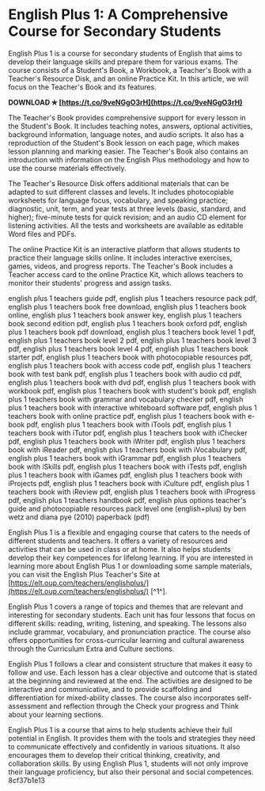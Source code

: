 
 
# English Plus 1: A Comprehensive Course for Secondary Students
 
English Plus 1 is a course for secondary students of English that aims to develop their language skills and prepare them for various exams. The course consists of a Student's Book, a Workbook, a Teacher's Book with a Teacher's Resource Disk, and an online Practice Kit. In this article, we will focus on the Teacher's Book and its features.
 
**DOWNLOAD ✯ [https://t.co/9veNGgO3rH](https://t.co/9veNGgO3rH)**


 
The Teacher's Book provides comprehensive support for every lesson in the Student's Book. It includes teaching notes, answers, optional activities, background information, language notes, and audio scripts. It also has a reproduction of the Student's Book lesson on each page, which makes lesson planning and marking easier. The Teacher's Book also contains an introduction with information on the English Plus methodology and how to use the course materials effectively.
 
The Teacher's Resource Disk offers additional materials that can be adapted to suit different classes and levels. It includes photocopiable worksheets for language focus, vocabulary, and speaking practice; diagnostic, unit, term, and year tests at three levels (basic, standard, and higher); five-minute tests for quick revision; and an audio CD element for listening activities. All the tests and worksheets are available as editable Word files and PDFs.
 
The online Practice Kit is an interactive platform that allows students to practice their language skills online. It includes interactive exercises, games, videos, and progress reports. The Teacher's Book includes a Teacher access card to the online Practice Kit, which allows teachers to monitor their students' progress and assign tasks.
 
english plus 1 teachers guide pdf,  english plus 1 teachers resource pack pdf,  english plus 1 teachers book free download,  english plus 1 teachers book online,  english plus 1 teachers book answer key,  english plus 1 teachers book second edition pdf,  english plus 1 teachers book oxford pdf,  english plus 1 teachers book pdf download,  english plus 1 teachers book level 1 pdf,  english plus 1 teachers book level 2 pdf,  english plus 1 teachers book level 3 pdf,  english plus 1 teachers book level 4 pdf,  english plus 1 teachers book starter pdf,  english plus 1 teachers book with photocopiable resources pdf,  english plus 1 teachers book with access code pdf,  english plus 1 teachers book with test bank pdf,  english plus 1 teachers book with audio cd pdf,  english plus 1 teachers book with dvd pdf,  english plus 1 teachers book with workbook pdf,  english plus 1 teachers book with student's book pdf,  english plus 1 teachers book with grammar and vocabulary checker pdf,  english plus 1 teachers book with interactive whiteboard software pdf,  english plus 1 teachers book with online practice pdf,  english plus 1 teachers book with e-book pdf,  english plus 1 teachers book with iTools pdf,  english plus 1 teachers book with iTutor pdf,  english plus 1 teachers book with iChecker pdf,  english plus 1 teachers book with iWriter pdf,  english plus 1 teachers book with iReader pdf,  english plus 1 teachers book with iVocabulary pdf,  english plus 1 teachers book with iGrammar pdf,  english plus 1 teachers book with iSkills pdf,  english plus 1 teachers book with iTests pdf,  english plus 1 teachers book with iGames pdf,  english plus 1 teachers book with iProjects pdf,  english plus 1 teachers book with iCulture pdf,  english plus 1 teachers book with iReview pdf,  english plus 1 teachers book with iProgress pdf,  english plus 1 teachers handbook pdf,  english plus options teacher's guide and photocopiable resources pack level one (english+plus) by ben wetz and diana pye (2010) paperback (pdf)
 
English Plus 1 is a flexible and engaging course that caters to the needs of different students and teachers. It offers a variety of resources and activities that can be used in class or at home. It also helps students develop their key competences for lifelong learning. If you are interested in learning more about English Plus 1 or downloading some sample materials, you can visit the English Plus Teacher's Site at [https://elt.oup.com/teachers/englishplus/](https://elt.oup.com/teachers/englishplus/) [^1^].
  
English Plus 1 covers a range of topics and themes that are relevant and interesting for secondary students. Each unit has four lessons that focus on different skills: reading, writing, listening, and speaking. The lessons also include grammar, vocabulary, and pronunciation practice. The course also offers opportunities for cross-curricular learning and cultural awareness through the Curriculum Extra and Culture sections.
 
English Plus 1 follows a clear and consistent structure that makes it easy to follow and use. Each lesson has a clear objective and outcome that is stated at the beginning and reviewed at the end. The activities are designed to be interactive and communicative, and to provide scaffolding and differentiation for mixed-ability classes. The course also incorporates self-assessment and reflection through the Check your progress and Think about your learning sections.
 
English Plus 1 is a course that aims to help students achieve their full potential in English. It provides them with the tools and strategies they need to communicate effectively and confidently in various situations. It also encourages them to develop their critical thinking, creativity, and collaboration skills. By using English Plus 1, students will not only improve their language proficiency, but also their personal and social competences.
 8cf37b1e13
 
